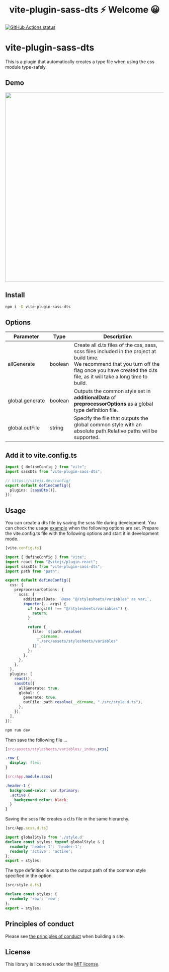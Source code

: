 <h1 align="center">vite-plugin-sass-dts ⚡ Welcome 😀</h1>

<p align="left">
  <a href="https://github.com/actions/setup-node"><img alt="GitHub Actions status" src="https://github.com/activeguild/classnames-generics/workflows/automatic%20release/badge.svg" style="max-width:100%;"></a>
</p>

# vite-plugin-sass-dts
 This is a plugin that automatically creates a type file when using the css module type-safely.

## Demo
<img src="https://user-images.githubusercontent.com/39351982/138234224-ed37c060-96ad-41c7-b638-884f973b8984.gif" width="600" />

## Install
```bash
npm i -D vite-plugin-sass-dts
```

## Options

| Parameter | Type             | Description                                                                     |
| --------- | ---------------- | ------------------------------------------------------------------------------- |
| allGenerate | boolean | Create all d.ts files of the css, sass, scss files included in the project at build time.<br />We recommend that you turn off the flag once you have created the d.ts file, as it will take a long time to build.                            |
| global.generate | boolean | Outputs the common style set in <b>additionalData</b> of <b>preprocessorOptions</b> as a global type definition file. |
| global.outFile | string | Specify the file that outputs the global common style with an absolute path.Relative paths will be supported. |
## Add it to vite.config.ts

```ts
import { defineConfig } from "vite";
import sassDts from "vite-plugin-sass-dts";

// https://vitejs.dev/config/
export default defineConfig({
  plugins: [sassDts()],
});

```

## Usage
You can create a dts file by saving the scss file during development.
You can check the usage [example](https://github.com/activeguild/vite-plugin-sass-dts/tree/master/example) when the following options are set.
Prepare the vite.config.ts file with the following options and start it in development mode.

```ts
[vite.config.ts]

import { defineConfig } from "vite";
import react from "@vitejs/plugin-react";
import sassDts from "vite-plugin-sass-dts";
import path from "path";

export default defineConfig({
  css: {
    preprocessorOptions: {
      scss: {
        additionalData: `@use "@/stylesheets/variables" as var;`,
        importer(...args) {
          if (args[0] !== "@/stylesheets/variables") {
            return;
          }

          return {
            file: `${path.resolve(
              __dirname,
              "./src/assets/stylesheets/variables"
            )}`,
          };
        },
      },
    },
  },
  plugins: [
    react(),
    sassDts({
      allGenerate: true,
      global: {
        generate: true,
        outFile: path.resolve(__dirname, "./src/style.d.ts"),
      },
    }),
  ],
});
```

```bash
npm run dev
```

Then save the following file ...


```scss
[src/assets/stylesheets/variables/_index.scss]

.row {
  display: flex;
}
```

```scss
[src/App.module.scss]

.header-1 {
  background-color: var.$primary;
  .active {
    background-color: black;
  }
}
```

Saving the scss file creates a d.ts file in the same hierarchy.

```ts
[src/App.scss.d.ts]

import globalStyle from './style.d'
declare const styles: typeof globalStyle & {
  readonly 'header-1': 'header-1';
  readonly 'active': 'active';
};
export = styles;
```


The type definition is output to the output path of the common style specified in the option.

```ts
[src/style.d.ts]

declare const styles: {
  readonly 'row': 'row';
};
export = styles;
```

## Principles of conduct
Please see [the principles of conduct](https://github.com/activeguild/vite-plugin-sass-dts/blob/master/.github/CONTRIBUTING.md) when building a site.

## License
This library is licensed under the [MIT license](https://github.com/activeguild/vite-plugin-sass-dts/blob/master/LICENSE).